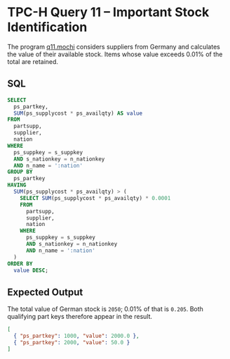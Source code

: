 # TPC-H Query 11 – Important Stock Identification

The program [q11.mochi](./q11.mochi) considers suppliers from Germany and calculates the value of their available stock. Items whose value exceeds 0.01% of the total are retained.

## SQL
```sql
SELECT
  ps_partkey,
  SUM(ps_supplycost * ps_availqty) AS value
FROM
  partsupp,
  supplier,
  nation
WHERE
  ps_suppkey = s_suppkey
  AND s_nationkey = n_nationkey
  AND n_name = ':nation'
GROUP BY
  ps_partkey
HAVING
  SUM(ps_supplycost * ps_availqty) > (
    SELECT SUM(ps_supplycost * ps_availqty) * 0.0001
    FROM
      partsupp,
      supplier,
      nation
    WHERE
      ps_suppkey = s_suppkey
      AND s_nationkey = n_nationkey
      AND n_name = ':nation'
  )
ORDER BY
  value DESC;
```

## Expected Output
The total value of German stock is `2050`; 0.01% of that is `0.205`. Both qualifying part keys therefore appear in the result.
```json
[
  { "ps_partkey": 1000, "value": 2000.0 },
  { "ps_partkey": 2000, "value": 50.0 }
]
```
